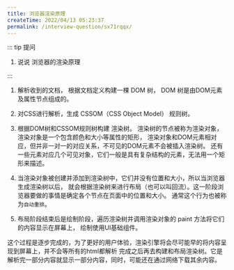 ```yaml
---
title: 浏览器渲染原理
createTime: 2022/04/13 05:23:37
permalink: /interview-question/sx71rqqx/
---
```


::: tip 提问

1. 说说 浏览器的渲染原理

:::

1. 解析收到的文档， 根据文档定义构建一棵 DOM 树， DOM 树是由DOM元素及属性节点组成的。

1. 对CSS进行解析，生成 CSSOM（CSS Object Model） 规则树。

1. 根据DOM树和CSSOM规则树构建 渲染树。 渲染树的节点被称为渲染对象，渲染对象是一个包含颜色和大小等属性的矩形，
   渲染对象和DOM元素相对应，但并非一对一的对应关系，不可见的DOM元素不会被插入渲染树。
   还有一些元素对应几个可见对象，它们一般是具有复杂结构的元素，无法用一个矩形来描述。

1. 当渲染对象被创建并添加到渲染树中，它们并没有位置和大小，所以当浏览器生成渲染树以后，
   就会根据渲染树来进行布局（也可以叫回流）。这一阶段浏览器要做的事情是确定各个节点在页面中的位置和大小。
   通常这个行为也被称为`自动重排`。

1. 布局阶段结束后是绘制阶段，遍历渲染树并调用渲染对象的 paint 方法将它们的内容显示在屏幕上，
   绘制使用UI基础组件。

这个过程是逐步完成的，为了更好的用户体验，渲染引擎将会尽可能早的将内容呈现到屏幕上，并不会等所有的html都解析
完成之后再去构建和布局渲染树。它是解析完一部分内容就显示一部分内容，同时，可能还在通过网络下载其余内容。
